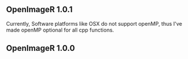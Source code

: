 
## OpenImageR 1.0.1

Currently, Software platforms like OSX do not support openMP, thus I've made openMP optional for all cpp functions.

## OpenImageR 1.0.0




